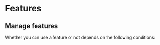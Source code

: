 # Features


## Manage features
Whether you can use a feature or not depends on the following conditions:
